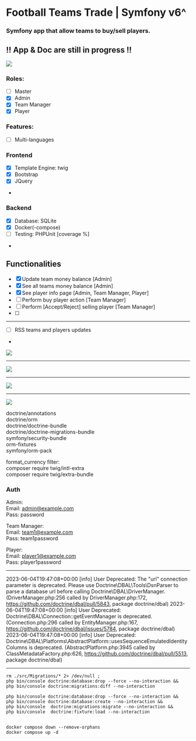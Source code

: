 # Football Teams Trade | Symfony v6^

### Symfony app that allow teams to buy/sell players.

## !! App & Doc are still in progress !!

<img src="screenshots/uml.png">

### Roles:
- [ ] Master
- [x] Admin
- [x] Team Manager
- [x] Player

### Features:
- [ ] Multi-languages


### Frontend
- [x] Template Engine: twig
- [x] Bootstrap
- [x] JQuery
-

### Backend
- [x] Database: SQLite
- [x] Docker(-compose) 
- [ ] Testing: PHPUnit [coverage %]
- 

## Functionalities
- [x] Update team money balance [Admin]
- [x] See all teams money balance [Admin]
- [x] See player info page [Admin, Team Manager, Player]
- [ ] Perform buy player action [Team Manager]
- [ ] Perform [Accept/Reject] selling player [Team Manager]
- [ ] 
---
- [ ] RSS teams and players updates
- 

<img src="screenshots/login.png">
<hr />
<img src="screenshots/all_teams.png">
<hr />
<img src="screenshots/new-team.png">
<hr />
<img src="screenshots/team.png">

<br />


doctrine/annotations<br/>
doctrine/orm<br/>
doctrine/doctrine-bundle<br/>
doctrine/doctrine-migrations-bundle<br/>
symfony/security-bundle<br/>
orm-fixtures<br/>
symfony/orm-pack<br/>

format_currency filter:<br/>
composer require twig/intl-extra<br/>
composer require twig/extra-bundle<br/>



### Auth

Admin:<br>
Email: admin@example.com<br>
Pass: password

Team Manager:<br>
Email: team1@example.com<br>
Pass: team1password

Player:<br>
Email: player1@example.com<br>
Pass: player1password


<hr />

2023-06-04T19:47:08+00:00 [info] User Deprecated: The "url" connection parameter is deprecated. Please use Doctrine\DBAL\Tools\DsnParser to parse a database url before calling Doctrine\DBAL\DriverManager. (DriverManager.php:256 called by DriverManager.php:172, https://github.com/doctrine/dbal/pull/5843, package doctrine/dbal)
2023-06-04T19:47:08+00:00 [info] User Deprecated: Doctrine\DBAL\Connection::getEventManager is deprecated. (Connection.php:296 called by EntityManager.php:167, https://github.com/doctrine/dbal/issues/5784, package doctrine/dbal)
2023-06-04T19:47:08+00:00 [info] User Deprecated: Doctrine\DBAL\Platforms\AbstractPlatform::usesSequenceEmulatedIdentityColumns is deprecated. (AbstractPlatform.php:3945 called by ClassMetadataFactory.php:626, https://github.com/doctrine/dbal/pull/5513, package doctrine/dbal)

<hr />

```
rm ./src/Migrations/* 2> /dev/null ;
php bin/console doctrine:database:drop --force --no-interaction &&
php bin/console doctrine:migrations:diff --no-interaction

php bin/console doctrine:database:drop --force --no-interaction &&
php bin/console doctrine:database:create --no-interaction && 
php bin/console  doctrine:migrations:migrate --no-interaction &&
php bin/console  doctrine:fixture:load --no-interaction


docker compose down --remove-orphans
docker compose up -d
```
